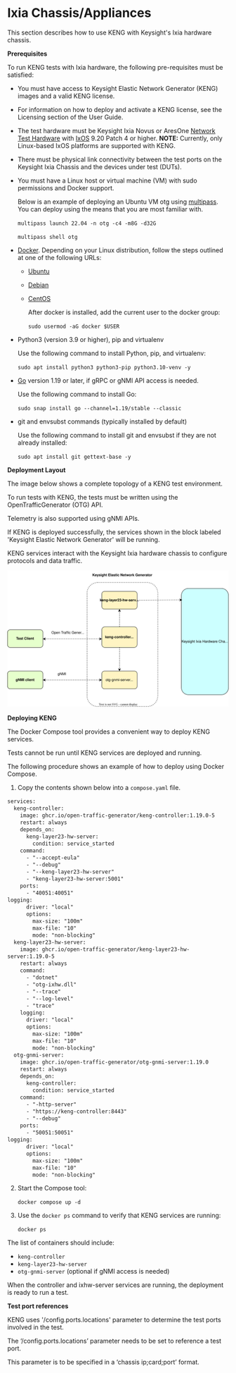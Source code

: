 # Ixia Chassis/Appliances
 This section describes how to use KENG with Keysight's Ixia hardware chassis.

**Prerequisites**

To run KENG tests with Ixia hardware, the following pre-requisites must be satisfied:

- You must have access to Keysight Elastic Network Generator (KENG) images and a valid KENG license.
- For information on how to deploy and activate a KENG license, see the Licensing section of the User Guide.
- The test hardware must be Keysight Ixia Novus or AresOne [Network Test Hardware](https://www.keysight.com/us/en/products/network-test/network-test-hardware.html) with [IxOS](https://support.ixiacom.com/ixos-software-downloads-documentation) 9.20 Patch 4 or higher.
**NOTE:**  Currently, only Linux-based IxOS platforms are supported with KENG.
- There must be physical link connectivity between the test ports on the Keysight Ixia Chassis and the devices under test (DUTs).
- You must have a Linux host or virtual machine (VM) with sudo permissions and Docker support.

	Below is an example of deploying an Ubuntu VM otg using [multipass](https://multipass.run/).  You can deploy using the means that you are most familiar with.

	`multipass launch 22.04 -n otg -c4 -m8G -d32G`

	`multipass shell otg`

- [Docker](https://docs.docker.com/engine/install/ubuntu/). Depending on your Linux distribution, follow the steps outlined at one of the following URLs:
  - [Ubuntu](https://docs.docker.com/engine/install/ubuntu/)
  - [Debian](https://docs.docker.com/engine/install/debian/)
  - [CentOS](https://docs.docker.com/engine/install/centos/)

	After docker is installed, add the current user to the docker group:

	`sudo usermod -aG docker $USER`

- Python3 (version 3.9 or higher), pip and virtualenv

	Use the following command to install Python, pip, and virtualenv:

	`sudo apt install python3 python3-pip python3.10-venv -y`

- [Go](https://go.dev/dl/) version 1.19 or later, if gRPC or gNMI API access is needed.

	Use the following command to install Go:

	`sudo snap install go --channel=1.19/stable --classic`

- git and envsubst commands (typically installed by default)

	Use the following command to install git and envsubst if they are not already installed:

	`sudo apt install git gettext-base -y`

**Deployment Layout**

The image below shows a complete topology of a KENG test environment.

To run tests with KENG, the tests must be written using the  OpenTrafficGenerator (OTG) API.

Telemetry is also supported using gNMI APIs.

If KENG is deployed successfully, the services shown in the block labeled 'Keysight Elastic Network Generator' will be running.

KENG services interact with the Keysight Ixia hardware chassis to configure protocols and data traffic.

![ ](res/hw-server.drawio.svg)

**Deploying KENG**

The Docker Compose tool provides a convenient way to deploy KENG services.

Tests cannot be run until KENG services are deployed and running.

The following procedure shows an example of how to deploy using Docker Compose.


1. Copy the contents shown below into a `compose.yaml` file.



```
services:
  keng-controller:
    image: ghcr.io/open-traffic-generator/keng-controller:1.19.0-5
    restart: always
    depends_on:
      keng-layer23-hw-server:
        condition: service_started
    command:
      - "--accept-eula"
      - "--debug"
      - "--keng-layer23-hw-server"
      - "keng-layer23-hw-server:5001"
    ports:
      - "40051:40051"
logging:
      driver: "local"
      options:
        max-size: "100m"
        max-file: "10"
        mode: "non-blocking"
  keng-layer23-hw-server:
    image: ghcr.io/open-traffic-generator/keng-layer23-hw-server:1.19.0-5
    restart: always
    command:
      - "dotnet"
      - "otg-ixhw.dll"
      - "--trace"
      - "--log-level"
      - "trace"
    logging:
      driver: "local"
      options:
        max-size: "100m"
        max-file: "10"
        mode: "non-blocking"
  otg-gnmi-server:
    image: ghcr.io/open-traffic-generator/otg-gnmi-server:1.19.0
    restart: always
    depends_on:
      keng-controller:
        condition: service_started
    command:
      - "-http-server"
      - "https://keng-controller:8443"
      - "--debug"
    ports:
      - "50051:50051"
logging:
      driver: "local"
      options:
        max-size: "100m"
        max-file: "10"
        mode: "non-blocking"
```

2. Start the Compose tool:

	`docker compose up -d`


3. Use the `docker ps` command to verify that KENG services are running:

	`docker ps`

The list of containers should include:
- `keng-controller`
- `keng-layer23-hw-server`
- `otg-gnmi-server`  (optional if gNMI access is needed)

When the controller and ixhw-server services are running, the deployment is ready to run a test.

**Test port references**

KENG uses '/config.ports.locations' parameter to determine the test ports involved in the test.

The ‘/config.ports.locations’ parameter needs to be set to reference a test port.

This parameter is to be specified in a ‘chassis ip;card;port’ format.

